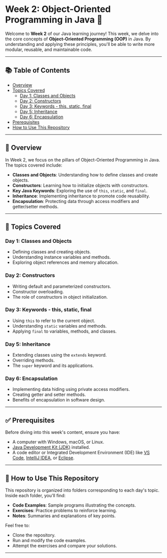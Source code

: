 # Week 2: Object-Oriented Programming in Java 🚀

Welcome to **Week 2** of our Java learning journey! This week, we delve into the core concepts of **Object-Oriented Programming (OOP)** in Java. By understanding and applying these principles, you'll be able to write more modular, reusable, and maintainable code.

---

## 📚 Table of Contents

- [Overview](#overview)
- [Topics Covered](#topics-covered)
  - [Day 1: Classes and Objects](#day-1-classes-and-objects)
  - [Day 2: Constructors](#day-2-constructors)
  - [Day 3: Keywords - this, static, final](#day-3-keywords---this-static-final)
  - [Day 5: Inheritance](#day-5-inheritance)
  - [Day 6: Encapsulation](#day-6-encapsulation)
- [Prerequisites](#prerequisites)
- [How to Use This Repository](#how-to-use-this-repository)

---

## 📝 Overview

In Week 2, we focus on the pillars of Object-Oriented Programming in Java. The topics covered include:

- **Classes and Objects**: Understanding how to define classes and create objects.
- **Constructors**: Learning how to initialize objects with constructors.
- **Key Java Keywords**: Exploring the use of `this`, `static`, and `final`.
- **Inheritance**: Implementing inheritance to promote code reusability.
- **Encapsulation**: Protecting data through access modifiers and getter/setter methods.

---

## 📘 Topics Covered

### Day 1: Classes and Objects
- Defining classes and creating objects.
- Understanding instance variables and methods.
- Exploring object references and memory allocation.

### Day 2: Constructors
- Writing default and parameterized constructors.
- Constructor overloading.
- The role of constructors in object initialization.

### Day 3: Keywords - this, static, final
- Using `this` to refer to the current object.
- Understanding `static` variables and methods.
- Applying `final` to variables, methods, and classes.

### Day 5: Inheritance
- Extending classes using the `extends` keyword.
- Overriding methods.
- The `super` keyword and its applications.

### Day 6: Encapsulation
- Implementing data hiding using private access modifiers.
- Creating getter and setter methods.
- Benefits of encapsulation in software design.

---

## ✅ Prerequisites

Before diving into this week's content, ensure you have:

- A computer with Windows, macOS, or Linux.
- [Java Development Kit (JDK)](https://www.oracle.com/java/technologies/javase-downloads.html) installed.
- A code editor or Integrated Development Environment (IDE) like [VS Code](https://code.visualstudio.com/), [IntelliJ IDEA](https://www.jetbrains.com/idea/), or [Eclipse](https://www.eclipse.org/).

---

## 📂 How to Use This Repository

This repository is organized into folders corresponding to each day's topic. Inside each folder, you'll find:

- **Code Examples**: Sample programs illustrating the concepts.
- **Exercises**: Practice problems to reinforce learning.
- **Notes**: Summaries and explanations of key points.

Feel free to:

- Clone the repository.
- Run and modify the code examples.
- Attempt the exercises and compare your solutions.

---

